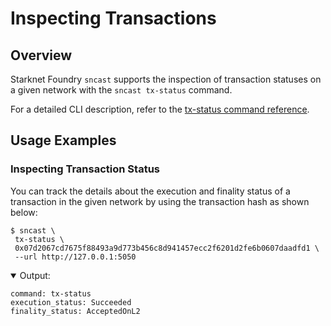 # Inspecting Transactions

## Overview

Starknet Foundry `sncast` supports the inspection of transaction statuses on a given network with the `sncast tx-status` command.

For a detailed CLI description, refer to the [tx-status command reference](../appendix/sncast/tx-status.md).

## Usage Examples

### Inspecting Transaction Status

You can track the details about the execution and finality status of a transaction in the given network by using the transaction hash as shown below:

```shell
$ sncast \
 tx-status \
 0x07d2067cd7675f88493a9d773b456c8d941457ecc2f6201d2fe6b0607daadfd1 \
 --url http://127.0.0.1:5050
```

<details open>
<summary>Output:</summary>

```shell
command: tx-status
execution_status: Succeeded
finality_status: AcceptedOnL2
```
</details>
